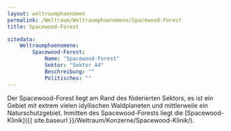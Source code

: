 ```yaml
---
layout: weltraumphaenomen
permalink: /Weltraum/Weltraumphaenomene/Spacewood-Forest
title: Spacewood-Forest

sitedata:
    Weltraumphaenomene:
        Spacewood-Forest:
            Name: "Spacewood-Forest"
            Sektor: "Sektor A4"
            Beschreibung: ""
            Politisches: ""
---
```




Der Spacewood-Forest liegt am Rand des föderierten Sektors, es ist ein Gebiet mit extrem vielen idyllischen Waldplaneten und mittlerweile ein Naturschutzgebiet. Inmitten des Spacewood-Forests liegt die [Spacewood-Klinik]({{ site.baseurl }}/Weltraum/Konzerne/Spacewood-Klinik/).
